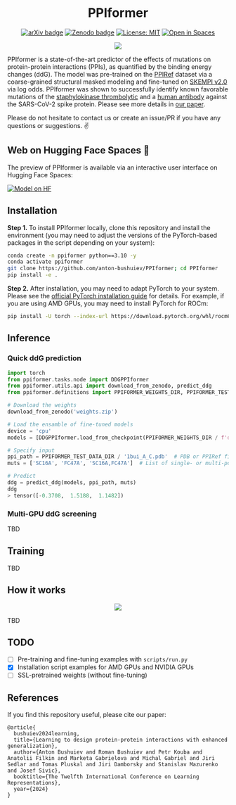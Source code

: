 <div align="center">

# PPIformer

[![arXiv badge](https://img.shields.io/badge/arXiv-2310.18515-b31b1b.svg)](https://arxiv.org/abs/2310.18515)
[![Zenodo badge](https://zenodo.org/badge/DOI/10.5281/zenodo.12699751.svg)](https://doi.org/10.5281/zenodo.12699751)
[![License: MIT](https://img.shields.io/badge/License-MIT-yellow.svg)](https://opensource.org/licenses/MIT)
[![Open in Spaces](https://huggingface.co/datasets/huggingface/badges/resolve/main/open-in-hf-spaces-sm-dark.svg)](https://huggingface.co/spaces/anton-bushuiev/PPIformer)

</div>

<p align="center">
  <img src="assets/readme-dimer-close-up.png"/>
</p>

PPIformer is a state-of-the-art predictor of the effects of mutations on protein-protein interactions (PPIs), as quantified by the binding energy changes (ddG). The model was pre-trained on the [PPIRef](https://github.com/anton-bushuiev/PPIRef) dataset via a coarse-grained structural masked modeling and fine-tuned on [SKEMPI v2.0](https://life.bsc.es/pid/skempi2) via log odds. PPIformer was shown to successfully identify known favorable mutations of the [staphylokinase thrombolytic](https://pubmed.ncbi.nlm.nih.gov/10942387/) and a [human antibody](https://www.pnas.org/doi/10.1073/pnas.2122954119) against the SARS-CoV-2 spike protein. Please see more details in [our paper](https://arxiv.org/abs/2310.18515).

Please do not hesitate to contact us or create an issue/PR if you have any questions or suggestions. ✌️

## Web on Hugging Face Spaces 🤗

The preview of PPIformer is available via an interactive user interface on Hugging Face Spaces:

[![Model on HF](https://huggingface.co/datasets/huggingface/badges/resolve/main/model-on-hf-lg-dark.svg)](https://huggingface.co/spaces/anton-bushuiev/PPIformer)

## Installation

**Step 1.** To install PPIformer locally, clone this repository and install the environment (you may need to adjust the versions of the PyTorch-based packages in the script depending on your system):

```bash
conda create -n ppiformer python==3.10 -y
conda activate ppiformer
git clone https://github.com/anton-bushuiev/PPIformer; cd PPIformer
pip install -e .
```

**Step 2.** After installation, you may need to adapt PyTorch to your system. Please see the [official PyTorch
installation guide](https://pytorch.org/get-started/locally/) for details. For example, if you are using AMD GPUs, you may need to install PyTorch for ROCm:

```bash
pip install -U torch --index-url https://download.pytorch.org/whl/rocm6.0
```

## Inference

### Quick ddG prediction

```python
import torch
from ppiformer.tasks.node import DDGPPIformer
from ppiformer.utils.api import download_from_zenodo, predict_ddg
from ppiformer.definitions import PPIFORMER_WEIGHTS_DIR, PPIFORMER_TEST_DATA_DIR

# Download the weights
download_from_zenodo('weights.zip')

# Load the ensamble of fine-tuned models
device = 'cpu'
models = [DDGPPIformer.load_from_checkpoint(PPIFORMER_WEIGHTS_DIR / f'ddg_regression/{i}.ckpt', map_location=torch.device(device)).eval() for i in range(3)]

# Specify input
ppi_path = PPIFORMER_TEST_DATA_DIR / '1bui_A_C.pdb'  # PDB or PPIRef file (see https://ppiref.readthedocs.io/en/latest/extracting_ppis.html)
muts = ['SC16A', 'FC47A', 'SC16A,FC47A']  # List of single- or multi-point mutations

# Predict
ddg = predict_ddg(models, ppi_path, muts)
ddg
> tensor([-0.3708,  1.5188,  1.1482])
```

### Multi-GPU ddG screening

TBD

## Training

TBD

## How it works

<p align="center">
  <img src="assets/readme-architecture.png"/>
</p>

TBD

## TODO

- [ ] Pre-training and fine-tuning examples with `scripts/run.py`
- [x] Installation script examples for AMD GPUs and NVIDIA GPUs
- [ ] SSL-pretrained weights (without fine-tuning)

## References

If you find this repository useful, please cite our paper:
```
@article{
  bushuiev2024learning,
  title={Learning to design protein-protein interactions with enhanced generalization},
  author={Anton Bushuiev and Roman Bushuiev and Petr Kouba and Anatolii Filkin and Marketa Gabrielova and Michal Gabriel and Jiri Sedlar and Tomas Pluskal and Jiri Damborsky and Stanislav Mazurenko and Josef Sivic},
  booktitle={The Twelfth International Conference on Learning Representations},
  year={2024}
}
```

